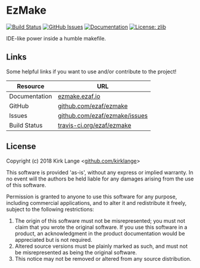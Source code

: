 # EzMake

[![Build Status](https://travis-ci.org/ezaf/ezmake.svg?branch=master)](https://travis-ci.org/ezaf/ezmake)
[![GitHub Issues](https://img.shields.io/github/issues/ezaf/ezmake.svg)](https://github.com/ezaf/ezmake/issues)
[![Documentation](https://img.shields.io/badge/docs-doxygen-blue.svg)](http://ezmake.ezaf.io)
[![License: zlib](https://img.shields.io/badge/license-zlib-blue.svg)](https://zlib.net/zlib_license.html)

IDE-like power inside a humble makefile.

## Links

Some helpful links if you want to use and/or contribute to the project!

Resource | URL
--- | ---
Documentation | [ezmake.ezaf.io](http://ezmake.ezaf.io)
GitHub | [github.com/ezaf/ezmake](https://github.com/ezaf/ezmake)
Issues | [github.com/ezaf/ezmake/issues](https://github.com/ezaf/ezmake/issues)
Build Status | [travis-ci.org/ezaf/ezmake](https://travis-ci.org/ezaf/ezmake)

## License

Copyright (c) 2018 Kirk Lange <[github.com/kirklange](https://github.com/kirklange)>

This software is provided 'as-is', without any express or implied
warranty. In no event will the authors be held liable for any damages
arising from the use of this software.

Permission is granted to anyone to use this software for any purpose,
including commercial applications, and to alter it and redistribute it
freely, subject to the following restrictions:

1. The origin of this software must not be misrepresented; you must not
   claim that you wrote the original software. If you use this software
   in a product, an acknowledgment in the product documentation would be
   appreciated but is not required.
2. Altered source versions must be plainly marked as such, and must not be
   misrepresented as being the original software.
3. This notice may not be removed or altered from any source distribution.

